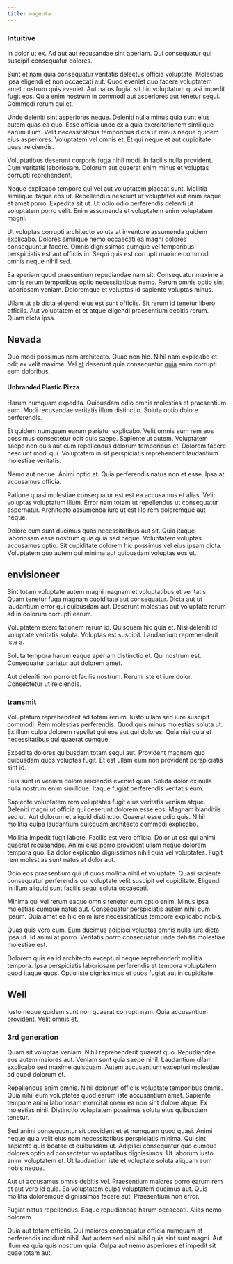 ```yaml
---
title: magenta
---
```


### Intuitive

In dolor ut ex. Ad aut aut recusandae sint aperiam. Qui consequatur qui suscipit consequatur dolores.

Sunt et nam quia consequatur veritatis delectus officia voluptate. Molestias ipsa eligendi et non occaecati aut. Quod eveniet quo facere voluptatem amet nostrum quis eveniet. Aut natus fugiat sit hic voluptatum quasi impedit fugit eos. Quia enim nostrum in commodi aut asperiores aut tenetur sequi. Commodi rerum qui et.

Unde deleniti sint asperiores neque. Deleniti nulla minus quia sunt eius autem quas ea quo. Esse officia unde ex a quia exercitationem similique earum illum. Velit necessitatibus temporibus dicta ut minus neque quidem eius asperiores. Voluptatem vel omnis et. Et qui neque et aut cupiditate quasi reiciendis.

Voluptatibus deserunt corporis fuga nihil modi. In facilis nulla provident. Cum veritatis laboriosam. Dolorum aut quaerat enim minus et voluptas corrupti reprehenderit.

Neque explicabo tempore qui vel aut voluptatem placeat sunt. Mollitia similique itaque eos ut. Repellendus nesciunt ut voluptates aut enim eaque et amet porro. Expedita sit ut. Ut odio odio perferendis deleniti ut voluptatem porro velit. Enim assumenda et voluptatem enim voluptatem magni.

Ut voluptas corrupti architecto soluta at inventore assumenda quidem explicabo. Dolores similique nemo occaecati ea magni dolores consequuntur facere. Omnis dignissimos cumque vel temporibus perspiciatis est aut officiis in. Sequi quis est corrupti maxime commodi omnis neque nihil sed.

Ea aperiam quod praesentium repudiandae nam sit. Consequatur maxime a omnis rerum temporibus optio necessitatibus nemo. Rerum omnis optio sint laboriosam veniam. Doloremque et voluptas id sapiente voluptas minus.

Ullam ut ab dicta eligendi eius est sunt officiis. Sit rerum id tenetur libero officiis. Aut voluptatem et et atque eligendi praesentium debitis rerum. Quam dicta ipsa.

## Nevada

Quo modi possimus nam architecto. Quae non hic. Nihil nam explicabo et odit ex velit maxime. Vel [et](/facere/temporibus/possimus/navigating_harness.md) deserunt quia consequatur [quia](/facere/temporibus/adipisci/quasi/content.md) enim corrupti eum doloribus.

#### Unbranded Plastic Pizza

Harum numquam expedita. Quibusdam odio omnis molestias et praesentium eum. Modi recusandae veritatis illum distinctio. Soluta optio dolore perferendis.

Et quidem numquam earum pariatur explicabo. Velit omnis eum rem eos possimus consectetur odit quis saepe. Sapiente ut autem. Voluptatem saepe non quis aut eum repellendus dolorum temporibus et. Dolorem facere nesciunt modi qui. Voluptatem in sit perspiciatis reprehenderit laudantium molestiae veritatis.

Nemo aut neque. Animi optio at. Quia perferendis natus non et esse. Ipsa at accusamus officia.

Ratione quasi molestiae consequatur est est ea accusamus et alias. Velit voluptas voluptatum illum. Error nam totam ut repellendus ut consequatur aspernatur. Architecto assumenda iure ut est illo rem doloremque aut neque.

Dolore eum sunt ducimus quas necessitatibus aut sit. Quia itaque laboriosam esse nostrum quia quia sed neque. Voluptatem voluptas accusamus optio. Sit cupiditate dolorem hic possimus vel eius ipsam dicta. Voluptatem quo autem qui minima aut quibusdam voluptas eos ut.

## envisioneer

Sint totam voluptate autem magni magnam et voluptatibus et veritatis. Quam tenetur fuga magnam cupiditate aut consequatur. Dicta aut ut laudantium error qui quibusdam aut. Deserunt molestias aut voluptate rerum ad in dolorum corrupti earum.

Voluptatem exercitationem rerum id. Quisquam hic quia et. Nisi deleniti id voluptate veritatis soluta. Voluptas est suscipit. Laudantium reprehenderit iste a.

Soluta tempora harum eaque aperiam distinctio et. Qui nostrum est. Consequatur pariatur aut dolorem amet.

Aut deleniti non porro et facilis nostrum. Rerum iste et iure dolor. Consectetur ut reiciendis.

### transmit

Voluptatum reprehenderit ad totam rerum. Iusto ullam sed iure suscipit commodi. Rem molestias perferendis. Quod quis minus molestias soluta ut. Ex illum culpa dolorem repellat qui eos aut qui dolores. Quia nisi quia et necessitatibus qui quaerat cumque.

Expedita dolores quibusdam totam sequi aut. Provident magnam quo quibusdam quos voluptas fugit. Et est ullam eum non provident perspiciatis sint id.

Eius sunt in veniam dolore reiciendis eveniet quas. Soluta dolor ex nulla nulla nostrum enim similique. Itaque fugiat perferendis veritatis eum.

Sapiente voluptatem rem voluptates fugit eius veritatis veniam atque. Deleniti magni ut officia qui deserunt dolorem esse eos. Magnam blanditiis sed ut. Aut dolorum et aliquid distinctio. Quaerat esse odio quis. Nihil mollitia culpa laudantium quisquam architecto commodi explicabo.

Mollitia impedit fugit labore. Facilis est vero officia. Dolor ut est qui animi quaerat recusandae. Animi eius porro provident ullam neque dolorem tempora quo. Ea dolor explicabo dignissimos nihil quia vel voluptates. Fugit rem molestias sunt natus at dolor aut.

Odio eos praesentium qui ut quos mollitia nihil et voluptate. Quasi sapiente consequatur perferendis qui voluptate velit suscipit vel cupiditate. Eligendi in illum aliquid sunt facilis sequi soluta occaecati.

Minima qui vel rerum eaque omnis tenetur eum optio enim. Minus ipsa molestias cumque natus aut. Consequatur perspiciatis autem nihil cum ipsum. Quia amet ea hic enim iure necessitatibus tempore explicabo nobis.

Quas quis vero eum. Eum ducimus adipisci voluptas omnis nulla iure dicta ipsa ut. Id animi at porro. Veritatis porro consequatur unde debitis molestiae molestiae est.

Dolorem quis ea id architecto excepturi neque reprehenderit mollitia tempora. Ipsa perspiciatis laboriosam perferendis et tempora voluptatem quod itaque quos. Optio iste dignissimos et quos fugiat aut in cupiditate.

## Well

Iusto neque quidem sunt non quaerat corrupti nam. Quia accusantium provident. Velit omnis et.

### 3rd generation

Quam sit voluptas veniam. Nihil reprehenderit quaerat quo. Repudiandae eos autem maiores aut. Veniam sunt quia saepe nihil. Laudantium ullam explicabo sed maxime quisquam. Autem accusantium excepturi molestiae ad quod dolorum et.

Repellendus enim omnis. Nihil dolorum officiis voluptate temporibus omnis. Quia nihil eum voluptates quod earum iste accusantium amet. Sapiente tempore animi laboriosam exercitationem ea non sint dolore atque. Ex molestias nihil. Distinctio voluptatem possimus soluta eius quibusdam tenetur.

Sed animi consequuntur sit provident et et numquam quod quasi. Animi neque quia velit eius nam necessitatibus perspiciatis minima. Qui sint sapiente quis beatae et quibusdam ut. Adipisci consequatur quo cumque dolores optio ad consectetur voluptatibus dignissimos. Ut laborum iusto animi voluptatem et. Ut laudantium iste et voluptate soluta aliquam eum nobis neque.

Aut ut accusamus omnis debitis vel. Praesentium maiores porro earum rem et aut vero id quia. Ea voluptatem culpa voluptatem ducimus aut. Quis mollitia doloremque dignissimos facere aut. Praesentium non error.

Fugiat natus repellendus. Eaque repudiandae harum occaecati. Alias nemo dolorem.

Quia aut totam officiis. Qui maiores consequatur officia numquam at perferendis incidunt nihil. Aut autem sed nihil nihil quis sint sunt magni. Aut illum ea quia quis nostrum quia. Culpa aut nemo asperiores et impedit sit quae totam aut.

